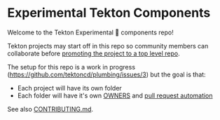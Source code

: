 # Experimental Tekton Components

Welcome to the Tekton Experimental 🧪  components repo!

Tekton projects may start off in this repo so community members can
collaborate before
[promoting the project to a top level repo](https://github.com/tektoncd/community/blob/master/process.md#promotion-from-experimental-to-top-level-repo).

The setup for this repo is a work in progress (https://github.com/tektoncd/plumbing/issues/3)
but the goal is that:

- Each project will have its own folder
- Each folder will have it's own [OWNERS](https://github.com/tektoncd/community/blob/master/process.md#OWNERS)
  and [pull request automation](https://github.com/tektoncd/community/blob/master/process.md#reviews)

See also [CONTRIBUTING.md](CONTRIBUTING.md).

